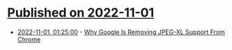 # [Published on 2022-11-01](index.md)

* [2022-11-01, 01:25:00](https://tech.slashdot.org/story/22/10/31/2236220/why-google-is-removing-jpeg-xl-support-from-chrome?utm_source=rss1.0mainlinkanon&utm_medium=feed) - [Why Google Is Removing JPEG-XL Support From Chrome](https://tech.slashdot.org/story/22/10/31/2236220/why-google-is-removing-jpeg-xl-support-from-chrome?utm_source=rss1.0mainlinkanon&utm_medium=feed)
